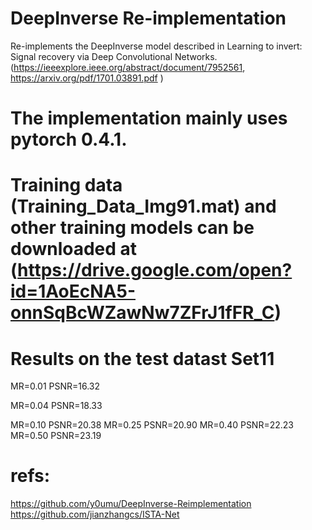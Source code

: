 # DeepInverse Re-implementation
Re-implements the DeepInverse model described in Learning to invert: Signal recovery via Deep Convolutional Networks. (https://ieeexplore.ieee.org/abstract/document/7952561, https://arxiv.org/pdf/1701.03891.pdf )

# The implementation mainly uses pytorch 0.4.1.

# Training data (Training_Data_Img91.mat) and other training models can be downloaded at (https://drive.google.com/open?id=1AoEcNA5-onnSqBcWZawNw7ZFrJ1fFR_C)

# Results on the test datast Set11

 MR=0.01    PSNR=16.32
 
 MR=0.04    PSNR=18.33
 
 MR=0.10    PSNR=20.38
 MR=0.25    PSNR=20.90
 MR=0.40    PSNR=22.23
 MR=0.50    PSNR=23.19

# refs:
  https://github.com/y0umu/DeepInverse-Reimplementation
  https://github.com/jianzhangcs/ISTA-Net

